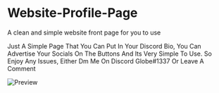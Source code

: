 # Website-Profile-Page
A clean and simple website front page for you to use

Just A Simple Page That You Can Put In Your Discord Bio, You Can Advertise Your Socials On The Buttons And Its Very Simple To Use.
So Enjoy Any Issues, Either Dm Me On Discord Globe#1337 Or Leave A Comment

![Preview](https://i.imgur.com/vnMe5NL.png)
